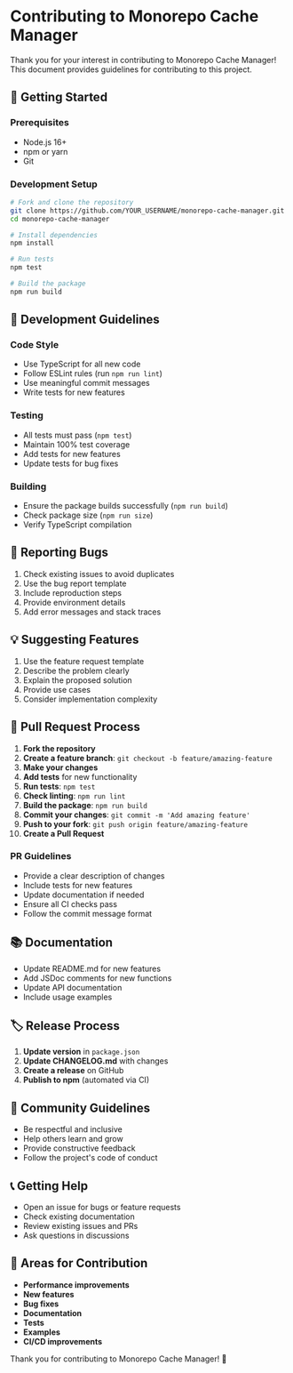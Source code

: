 # Contributing to Monorepo Cache Manager

Thank you for your interest in contributing to Monorepo Cache Manager! This document provides guidelines for contributing to this project.

## 🚀 Getting Started

### Prerequisites
- Node.js 16+ 
- npm or yarn
- Git

### Development Setup
```bash
# Fork and clone the repository
git clone https://github.com/YOUR_USERNAME/monorepo-cache-manager.git
cd monorepo-cache-manager

# Install dependencies
npm install

# Run tests
npm test

# Build the package
npm run build
```

## 📝 Development Guidelines

### Code Style
- Use TypeScript for all new code
- Follow ESLint rules (run `npm run lint`)
- Use meaningful commit messages
- Write tests for new features

### Testing
- All tests must pass (`npm test`)
- Maintain 100% test coverage
- Add tests for new features
- Update tests for bug fixes

### Building
- Ensure the package builds successfully (`npm run build`)
- Check package size (`npm run size`)
- Verify TypeScript compilation

## 🐛 Reporting Bugs

1. Check existing issues to avoid duplicates
2. Use the bug report template
3. Include reproduction steps
4. Provide environment details
5. Add error messages and stack traces

## 💡 Suggesting Features

1. Use the feature request template
2. Describe the problem clearly
3. Explain the proposed solution
4. Provide use cases
5. Consider implementation complexity

## 🔧 Pull Request Process

1. **Fork the repository**
2. **Create a feature branch**: `git checkout -b feature/amazing-feature`
3. **Make your changes**
4. **Add tests** for new functionality
5. **Run tests**: `npm test`
6. **Check linting**: `npm run lint`
7. **Build the package**: `npm run build`
8. **Commit your changes**: `git commit -m 'Add amazing feature'`
9. **Push to your fork**: `git push origin feature/amazing-feature`
10. **Create a Pull Request**

### PR Guidelines
- Provide a clear description of changes
- Include tests for new features
- Update documentation if needed
- Ensure all CI checks pass
- Follow the commit message format

## 📚 Documentation

- Update README.md for new features
- Add JSDoc comments for new functions
- Update API documentation
- Include usage examples

## 🏷️ Release Process

1. **Update version** in `package.json`
2. **Update CHANGELOG.md** with changes
3. **Create a release** on GitHub
4. **Publish to npm** (automated via CI)

## 🤝 Community Guidelines

- Be respectful and inclusive
- Help others learn and grow
- Provide constructive feedback
- Follow the project's code of conduct

## 📞 Getting Help

- Open an issue for bugs or feature requests
- Check existing documentation
- Review existing issues and PRs
- Ask questions in discussions

## 🎯 Areas for Contribution

- **Performance improvements**
- **New features**
- **Bug fixes**
- **Documentation**
- **Tests**
- **Examples**
- **CI/CD improvements**

Thank you for contributing to Monorepo Cache Manager! 🚀 